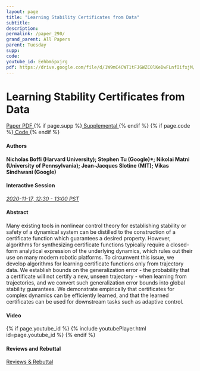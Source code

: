 ```yaml
---
layout: page
title: "Learning Stability Certificates from Data"
subtitle: 
description:
permalink: /paper_290/
grand_parent: All Papers
parent: Tuesday
supp: 
code: 
youtube_id: Eehbm5pxjrg
pdf: https://drive.google.com/file/d/1W9mC4CWT1tFJGWZC0lKeDwFLnfIifxjM/view
---
```


# Learning Stability Certificates from Data

<a href="https://drive.google.com/file/d/1W9mC4CWT1tFJGWZC0lKeDwFLnfIifxjM/view" target="_blank" rel="noopener noreferrer" class="btn btn-blue"><i class="fa fa-file-text-o" aria-hidden="true"></i> Paper PDF </a> {% if page.supp %}<a href="" target="_blank" rel="noopener noreferrer" class="btn btn-green"><i class="fa fa-file-text-o" aria-hidden="true"></i> Supplemental </a>{% endif %} {% if page.code %}<a href="" target="_blank" rel="noopener noreferrer" class="btn"><i class="fa fa-github" aria-hidden="true"></i> Code </a>{% endif %} 

#### Authors
**Nicholas Boffi (Harvard University); Stephen Tu (Google)*; Nikolai Matni (University of Pennsylvania); Jean-Jacques Slotine (MIT); Vikas Sindhwani (Google)**

#### Interactive Session
<a href="https://pheedloop.com/corl2020/virtual/?page=sessions&section=SESH4OLNTI0XZAPAB" target="_blank" rel="noopener noreferrer"><em>2020-11-17, 12:30 - 13:00 PST </em></a>

#### Abstract
Many existing tools in nonlinear control theory for establishing stability or safety of a dynamical system can be distilled to the construction of a certificate function which guarantees a desired property. However, algorithms for synthesizing certificate functions typically require a closed-form analytical expression of the underlying dynamics, which rules out their use on many modern robotic platforms. To circumvent this issue, we develop algorithms for learning certificate functions only from trajectory data. We establish bounds on the generalization error - the probability that a certificate will not certify a new, unseen trajectory - when learning from trajectories, and we convert such generalization error bounds into global stability guarantees. We demonstrate empirically that certificates for complex dynamics can be efficiently learned, and that the learned certificates can be used for downstream tasks such as adaptive control.

#### Video
{% if page.youtube_id %}
{% include youtubePlayer.html id=page.youtube_id %}
{% endif %}

#### Reviews and Rebuttal
<a href="https://drive.google.com/file/d/1Z_1ZixaST6eFxAqZRaRHQUm3r-bJot4v/view" target="_blank" rel="noopener noreferrer" class="btn btn-purple"><i class="fa fa-pencil-square-o" aria-hidden="true"></i> Reviews & Rebuttal </a>

